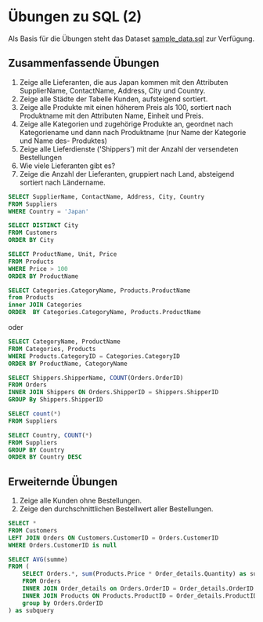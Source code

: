 # Übungen zu SQL (2)

Als Basis für die Übungen steht das Dataset [sample_data.sql](../sample_data.sql) zur Verfügung.

## Zusammenfassende Übungen

1. Zeige alle Lieferanten, die aus Japan kommen mit den Attributen SupplierName, ContactName, Address, City und Country.
2. Zeige alle Städte der Tabelle Kunden, aufsteigend sortiert.
3. Zeige alle Produkte mit einen höherem Preis als 100, sortiert nach Produktname mit den Attributen Name, Einheit und Preis.
4. Zeige alle Kategorien und zugehörige Produkte an, geordnet nach Kategoriename und dann nach Produktname (nur Name der Kategorie und Name des- Produktes)
5. Zeige alle Lieferdienste ('Shippers') mit der Anzahl der versendeten Bestellungen
6. Wie viele Lieferanten gibt es?
7. Zeige die Anzahl der Lieferanten, gruppiert nach Land, absteigend sortiert nach Ländername.

```sql
SELECT SupplierName, ContactName, Address, City, Country
FROM Suppliers
WHERE Country = 'Japan'
```

```sql
SELECT DISTINCT City
FROM Customers
ORDER BY City
```

```sql
SELECT ProductName, Unit, Price
FROM Products
WHERE Price > 100
ORDER BY ProductName
```

```sql
SELECT Categories.CategoryName, Products.ProductName
from Products
inner JOIN Categories
ORDER  BY Categories.CategoryName, Products.ProductName
```

oder

```sql
SELECT CategoryName, ProductName
FROM Categories, Products
WHERE Products.CategoryID = Categories.CategoryID
ORDER BY ProductName, CategoryName
```

```sql
SELECT Shippers.ShipperName, COUNT(Orders.OrderID)
FROM Orders
INNER JOIN Shippers ON Orders.ShipperID = Shippers.ShipperID
GROUP By Shippers.ShipperID
```

```sql
SELECT count(*)
FROM Suppliers
```

```sql
SELECT Country, COUNT(*)
FROM Suppliers
GROUP BY Country
ORDER BY Country DESC
```

## Erweiternde Übungen

1. Zeige alle Kunden ohne Bestellungen.
2. Zeige den durchschnittlichen Bestellwert aller Bestellungen.

```sql
SELECT *
FROM Customers
LEFT JOIN Orders ON Customers.CustomerID = Orders.CustomerID
WHERE Orders.CustomerID is null
```

```sql
SELECT AVG(summe)
FROM (
    SELECT Orders.*, sum(Products.Price * Order_details.Quantity) as summe
    FROM Orders
    INNER JOIN Order_details on Orders.OrderID = Order_details.OrderID
    INNER JOIN Products ON Products.ProductID = Order_details.ProductID
    group by Orders.OrderID
) as subquery
```
